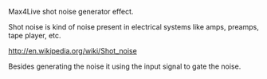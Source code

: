 

Max4Live shot noise generator effect.

Shot noise is kind of noise present in electrical systems like amps, preamps, tape player, etc.

http://en.wikipedia.org/wiki/Shot_noise

Besides generating the noise it using the input signal to gate the noise.
